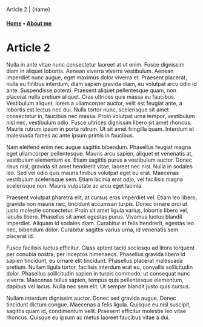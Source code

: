 Article 2 | {name}

#### [Home](../index.html) &bull; [About me](../me/index.html)

# Article 2

Nulla in ante vitae nunc consectetur laoreet at ut enim. Fusce dignissim diam in aliquet lobortis. Aenean viverra viverra vestibulum. Aenean imperdiet nunc augue, eget maximus dolor viverra et. Praesent placerat, nulla eu finibus interdum, diam sapien gravida diam, eu volutpat arcu odio id ante. Suspendisse potenti. Praesent aliquet pellentesque quam, non placerat nulla pretium aliquet. Cras ultrices quis massa eu faucibus. Vestibulum aliquet, lorem a ullamcorper auctor, velit est feugiat ante, a lobortis est lectus nec dui. Nulla tortor nunc, scelerisque sit amet consectetur in, faucibus nec massa. Proin volutpat urna tempor, vestibulum nisl nec, vestibulum odio. Fusce ultrices dignissim libero sit amet rhoncus. Mauris rutrum ipsum in porta rutrum. Ut sit amet fringilla quam. Interdum et malesuada fames ac ante ipsum primis in faucibus.

Nam eleifend enim nec augue sagittis bibendum. Phasellus feugiat magna eget ullamcorper pellentesque. Mauris arcu sapien, aliquet et venenatis at, vestibulum elementum ex. Etiam sagittis purus a vestibulum auctor. Donec risus nisl, gravida sit amet hendrerit vitae, laoreet nec nisi. Nulla in sodales leo. Sed vel odio quis mauris finibus volutpat eget eu erat. Maecenas vestibulum scelerisque sem. Etiam lacinia erat odio, vel facilisis magna scelerisque non. Mauris vulputate ac arcu eget lacinia.

Praesent volutpat pharetra elit, at cursus eros imperdiet vel. Etiam leo libero, gravida non mauris nec, tincidunt accumsan turpis. Donec ornare orci ut justo molestie consectetur. Proin sit amet ligula varius, lobortis libero vel, iaculis libero. Phasellus sit amet egestas purus. Vivamus luctus blandit imperdiet. Aliquam id sodales diam. Curabitur at felis hendrerit, egestas leo nec, bibendum dolor. Curabitur sagittis varius urna, id venenatis sem placerat id.

Fusce facilisis luctus efficitur. Class aptent taciti sociosqu ad litora torquent per conubia nostra, per inceptos himenaeos. Phasellus gravida libero id sapien tincidunt, eu ornare elit tincidunt. Phasellus placerat malesuada pretium. Nullam ligula tortor, facilisis interdum erat eu, convallis sollicitudin dolor. Phasellus sollicitudin sapien in turpis commodo, ut consequat nunc viverra. Maecenas tellus sapien, tempus quis pellentesque elementum, dapibus vel lacus. Nulla nec sem elit. Ut semper blandit justo quis cursus.

Nullam interdum dignissim auctor. Donec sed gravida augue. Donec tincidunt dictum congue. Maecenas a felis ligula. Quisque eu nisl suscipit, sagittis quam id, condimentum velit. Praesent efficitur molestie leo vitae rhoncus. Quisque eu ipsum ac metus laoreet faucibus vitae a dui.